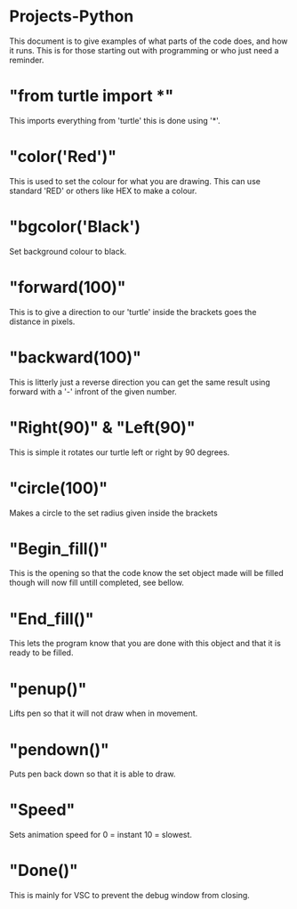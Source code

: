 # Projects-Python
 This document is to give examples of what parts of the code does, and how it runs.
 This is for those starting out with programming or who just need a reminder.

# "from turtle import *"
 This imports everything from 'turtle' this is done using '*'.

 # "color('Red')"
 This is used to set the colour for what you are drawing.
 This can use standard 'RED' or others like HEX to make a colour.

 # "bgcolor('Black')
 Set background colour to black.

 # "forward(100)"
 This is to give a direction to our 'turtle' inside the brackets goes the distance in pixels.

 # "backward(100)"
 This is litterly just a reverse direction you can get the same result using forward with a '-' infront of the given number.

 # "Right(90)" & "Left(90)"
 This is simple it rotates our turtle left or right by 90 degrees.

# "circle(100)"
Makes a circle to the set radius given inside the brackets

# "Begin_fill()"
This is the opening so that the code know the set object made will be filled though will now fill untill completed, see bellow.

# "End_fill()"
This lets the program know that you are done with this object and that it is ready to be filled.

# "penup()"
Lifts pen so that it will not draw when in movement.

# "pendown()"
Puts pen back down so that it is able to draw.

# "Speed"
Sets animation speed for 0 = instant 10 = slowest.

# "Done()"
This is mainly for VSC to prevent the debug window from closing.